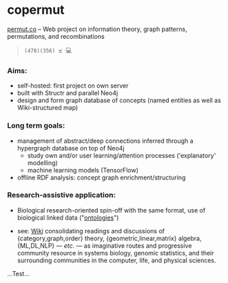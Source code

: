 # copermut

[permut.co](http://permut.co) – Web project on information theory, graph patterns, permutations, and recombinations

> `(478)(356) ⪯ `:computer:

### Aims:
- self-hosted: first project on own server
- built with Structr and parallel Neo4j
- design and form graph database of concepts (named entities as well as Wiki-structured map)

### Long term goals:
- management of abstract/deep connections inferred through a hypergraph database on top of Neo4j
  - study own and/or user learning/attention processes ('explanatory' modelling)
  - machine learning models (TensorFlow)
- offline RDF analysis: concept graph enrichment/structuring

### Research-assistive application:
- Biological research-oriented spin-off with the same format, use of biological linked data ("[ontologies](http://obofoundry.org)")

- see: [Wiki](https://github.com/lmmx/copermut/wiki) consolidating readings and discussions of {category,graph,order} theory, {geometric,linear,matrix} algebra, {ML,DL,NLP} — _etc._ — as imaginative routes and progressive community resource in systems biology, genomic statistics, and their surrounding communities in the computer, life, and physical sciences.

...Test...
